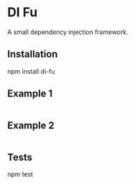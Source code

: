 DI Fu
=====

A small dependency injection framework.

## Installation

  npm install di-fu

## Example 1

```javascript
```

## Example 2

```javascript
```

## Tests

  npm test